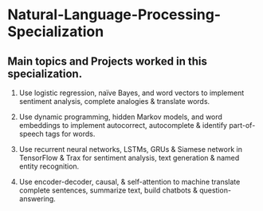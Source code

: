 # Natural-Language-Processing-Specialization

## Main topics and Projects worked in this specialization.

1. Use logistic regression, naïve Bayes, and word vectors to implement sentiment analysis, complete analogies & translate words.

2. Use dynamic programming, hidden Markov models, and word embeddings to implement autocorrect, autocomplete & identify part-of-speech tags for words.

3. Use recurrent neural networks, LSTMs, GRUs & Siamese network in TensorFlow & Trax for sentiment analysis, text generation & named entity recognition.

4. Use encoder-decoder, causal, & self-attention to machine translate complete sentences, summarize text, build chatbots & question-answering.
